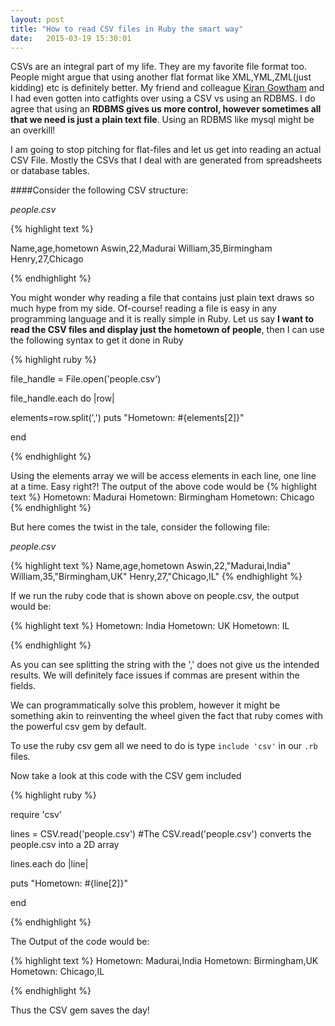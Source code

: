 ```yaml
---
layout: post
title: "How to read CSV files in Ruby the smart way"
date:   2015-03-19 15:30:01
---
```


CSVs are an integral part of my life. They are my favorite file format too. People might argue that using another flat format like XML,YML,ZML(just kidding) etc is definitely better. My friend and colleague [Kiran Gowtham](https://in.linkedin.com/pub/kiran-gowtham/20/a84/144/en) and I had even gotten into catfights over using a CSV vs using an RDBMS. I do agree that using an **RDBMS gives us more control, however sometimes all that we need is just a plain text file**. Using an RDBMS like mysql might be an overkill!


I am going to stop pitching for flat-files and let us get into reading an actual CSV File. Mostly the CSVs that I deal with are generated from spreadsheets or database tables.


####Consider the following CSV structure:

  _people.csv_

{% highlight text  %}

Name,age,hometown
Aswin,22,Madurai
William,35,Birmingham
Henry,27,Chicago

{% endhighlight %}


You might wonder why reading a file that contains just plain text draws so much hype from my side. Of-course! reading a file is easy in any programming language and it is really simple in Ruby. Let us say **I want to read the CSV files and display just the hometown of people**, then I can use the following syntax to get it done in Ruby

{% highlight ruby  %}

file_handle = File.open('people.csv')

file_handle.each do |row|

  elements=row.split(',')
  puts "Hometown: #{elements[2]}"


end

{% endhighlight %}


Using the elements array we will be access elements in each line, one line at a time. Easy right?! The output of the above code would be
{% highlight text  %}
Hometown: Madurai
Hometown: Birmingham
Hometown: Chicago
{% endhighlight %}


But here comes the twist in the tale, consider the following file:

_people.csv_

{% highlight text  %}
Name,age,hometown
Aswin,22,"Madurai,India"
William,35,"Birmingham,UK"
Henry,27,"Chicago,IL"
{% endhighlight %}


If we run the ruby code that is shown above on people.csv, the output would be:

{% highlight text  %}
Hometown: India
Hometown: UK
Hometown: IL

{% endhighlight %}

As you can see splitting the string with the ',' does not give us the intended results. We will definitely face issues if commas are present within the fields.

We can programmatically solve this problem, however it might be something akin to reinventing the wheel given the fact that ruby comes with the powerful csv gem by default.

To use the ruby csv gem all we need to do is type ``` include 'csv' ``` in our ```.rb``` files.

Now take a look at this code with the CSV gem included


{% highlight ruby %}

require 'csv'

lines = CSV.read('people.csv')
#The CSV.read('people.csv') converts the people.csv into a 2D array

lines.each do |line|

  puts "Hometown: #{line[2]}"

end

{% endhighlight %}


The Output of the code would be:

{% highlight text  %}
Hometown: Madurai,India
Hometown: Birmingham,UK
Hometown: Chicago,IL

{% endhighlight %}


Thus the CSV gem saves the day!
